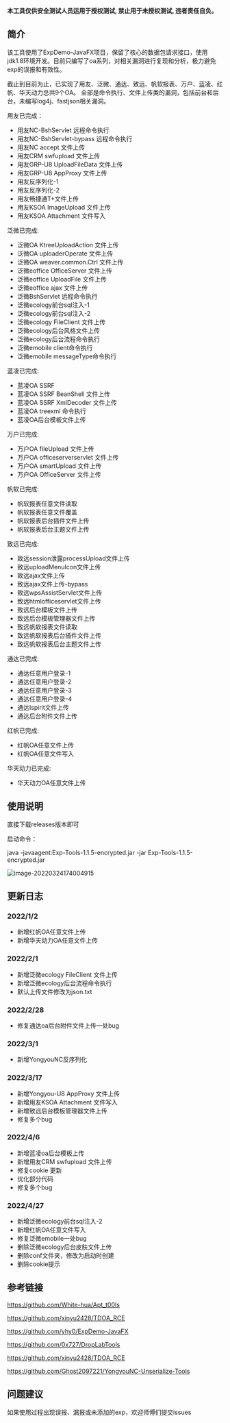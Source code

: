 
**本工具仅供安全测试人员运用于授权测试, 禁止用于未授权测试, 违者责任自负。**

## 简介
该工具使用了ExpDemo-JavaFX项目，保留了核心的数据包请求接口，使用jdk1.8环境开发。目前只编写了oa系列，对相关漏洞进行复现和分析，极力避免exp的误报和有效性。

截止到目前为止，已实现了用友、泛微、通达、致远、帆软报表、万户、蓝凌、红帆、华天动力总共9个OA。
全部是命令执行、文件上传类的漏洞，包括前台和后台，未编写log4j、fastjson相关漏洞。

用友已完成：
- 用友NC-BshServlet 远程命令执行
- 用友NC-BshServlet-bypass 远程命令执行
- 用友NC accept 文件上传
- 用友CRM swfupload 文件上传
- 用友GRP-U8 UploadFileData 文件上传
- 用友GRP-U8 AppProxy 文件上传
- 用友反序列化-1
- 用友反序列化-2
- 用友畅捷通T+文件上传
- 用友KSOA ImageUpload 文件上传
- 用友KSOA Attachment 文件写入

泛微已完成:
- 泛微OA KtreeUploadAction 文件上传
- 泛微OA uploaderOperate 文件上传
- 泛微OA weaver.common.Ctrl 文件上传
- 泛微eoffice OfficeServer 文件上传
- 泛微eoffice UploadFile 文件上传
- 泛微eoffice ajax 文件上传
- 泛微BshServlet 远程命令执行
- 泛微ecology前台sql注入-1
- 泛微ecology前台sql注入-2
- 泛微ecology FileClient 文件上传
- 泛微ecology后台风格文件上传
- 泛微ecology后台流程命令执行
- 泛微emobile client命令执行
- 泛微emobile messageType命令执行

蓝凌已完成:
- 蓝凌OA SSRF
- 蓝凌OA SSRF BeanShell 文件上传
- 蓝凌OA SSRF XmlDecoder 文件上传
- 蓝凌OA treexml 命令执行
- 蓝凌OA后台模板文件上传 

万户已完成:
- 万户OA fileUpload 文件上传
- 万户OA officeserverservlet 文件上传
- 万户OA smartUpload 文件上传
- 万户OA OfficeServer 文件上传

帆软已完成:
- 帆软报表任意文件读取
- 帆软报表任意文件覆盖
- 帆软报表后台插件文件上传
- 帆软报表后台主题文件上传

致远已完成:
- 致远session泄露processUpload文件上传
- 致远uploadMenuIcon文件上传
- 致远ajax文件上传
- 致远ajax文件上传-bypass
- 致远wpsAssistServlet文件上传
- 致远htmlofficeservlet文件上传
- 致远后台模板文件上传
- 致远后台模板管理器文件上传
- 致远帆软报表文件读取
- 致远帆软报表后台插件文件上传
- 致远帆软报表后台主题文件上传

通达已完成:
- 通达任意用户登录-1
- 通达任意用户登录-2
- 通达任意用户登录-3
- 通达任意用户登录-4
- 通达Ispirit文件上传
- 通达后台附件文件上传

红帆已完成:
- 红帆OA任意文件上传
- 红帆OA任意文件写入

华天动力已完成:
- 华天动力OA任意文件上传
## 使用说明
直接下载releases版本即可

启动命令：

java -javaagent:Exp-Tools-1.1.5-encrypted.jar -jar Exp-Tools-1.1.5-encrypted.jar

![image-20220324174004915](images/Snipaste_2023-03-09_09-19-21.jpg)

## 更新日志

### 2022/1/2

- 新增红帆OA任意文件上传
- 新增华天动力OA任意文件上传

### 2022/2/1

- 新增泛微ecology FileClient 文件上传
- 新增泛微ecology后台流程命令执行
- 默认上传文件修改为json.txt

### 2022/2/28

- 修复通达oa后台附件文件上传一处bug

### 2022/3/1

- 新增YongyouNC反序列化

### 2022/3/17

- 新增Yongyou-U8 AppProxy 文件上传
- 新增用友KSOA Attachment 文件写入
- 新增致远后台模板管理器文件上传
- 修复多个bug

### 2022/4/6

- 新增蓝凌oa后台模板上传
- 新增用友CRM swfupload 文件上传
- 修复cookie 更新
- 优化部分代码
- 修复多个bug

### 2022/4/27
- 新增泛微ecology前台sql注入-2
- 新增红帆OA任意文件写入
- 修复泛微emobile一处bug
- 删除泛微ecology后台皮肤文件上传
- 删除conf文件夹，修改为启动时创建
- 删除cookie提示

## 参考链接
https://github.com/White-hua/Apt_t00ls

https://github.com/xinyu2428/TDOA_RCE

https://github.com/yhy0/ExpDemo-JavaFX

https://github.com/0x727/DropLabTools

https://github.com/xinyu2428/TDOA_RCE

https://github.com/Ghost2097221/YongyouNC-Unserialize-Tools
## 问题建议
如果使用过程出现误报、漏报或未添加的exp，欢迎师傅们提交issues
